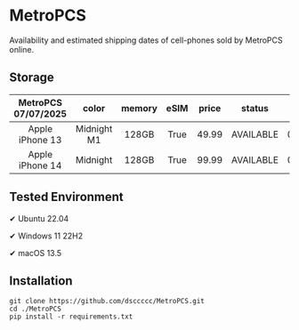 # MetroPCS
Availability and estimated shipping dates of cell-phones sold by MetroPCS online.
## Storage
|MetroPCS 07/07/2025|color|memory|eSIM|price|status|shipping from|shipping to|
|:--:|:--:|:--:|:--:|:--:|:--:|:--:|:--:|
|Apple iPhone 13|Midnight M1|128GB|True|49.99|AVAILABLE|07/06/2025|07/09/2025|
|Apple iPhone 14|Midnight|128GB|True|99.99|AVAILABLE|07/06/2025|07/09/2025|

## Tested Environment
✔ Ubuntu 22.04

✔ Windows 11 22H2

✔ macOS 13.5
## Installation
```
git clone https://github.com/dsccccc/MetroPCS.git
cd ./MetroPCS
pip install -r requirements.txt
```
